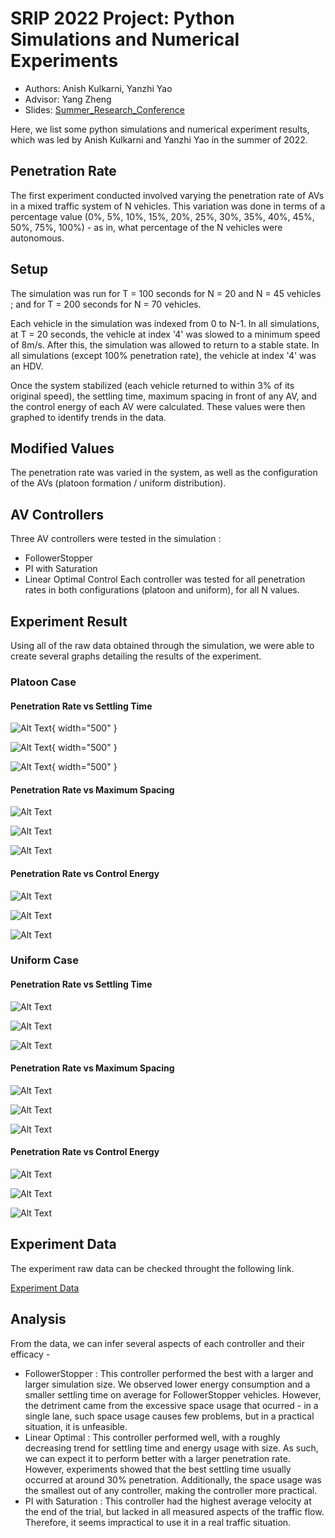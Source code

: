 # SRIP 2022 Project: Python Simulations and Numerical Experiments

- Authors: Anish Kulkarni, Yanzhi Yao
- Advisor: Yang Zheng
- Slides: [Summer_Research_Conference](https://docs.google.com/presentation/d/1TmJLyyWzn3yRkOp7Arv4sMOJvpLOkLZRWA0jbsv1El4/edit?usp=sharing)

Here, we list some python simulations and numerical experiment results, which was led by Anish Kulkarni and Yanzhi Yao in the summer of 2022. 

## Penetration Rate
The first experiment conducted involved varying the penetration rate of AVs in a mixed traffic system of N vehicles. This variation was done in terms of a percentage value (0%, 5%, 10%, 15%, 20%, 25%, 30%, 35%, 40%, 45%, 50%, 75%, 100%) - as in, what percentage of the N vehicles were autonomous. 


## Setup
The simulation was run for T = 100 seconds for N = 20 and N = 45 vehicles ; and for T = 200 seconds for N = 70 vehicles. 

Each vehicle in the simulation was indexed from 0 to N-1. In all simulations, at T = 20 seconds, the vehicle at index '4' was slowed to a minimum speed of 8m/s. After this, the simulation was allowed to return to a stable state. In all simulations (except 100% penetration rate), the vehicle at index '4' was an HDV.

Once the system stabilized (each vehicle returned to within 3% of its original speed), the settling time, maximum spacing in front of any AV, and the control energy of each AV were calculated. These values were then graphed to identify trends in the data. 

## Modified Values
The penetration rate was varied in the system, as well as the configuration of the AVs (platoon formation / uniform distribution). 

## AV Controllers 
Three AV controllers were tested in the simulation :
 -  FollowerStopper
 -  PI with Saturation
 -  Linear Optimal Control
Each controller was tested for all penetration rates in both configurations (platoon and uniform), for all N values. 

## Experiment Result

Using all of the raw data obtained through the simulation, we were able to create several graphs detailing the results of the experiment. 


### Platoon Case

#### Penetration Rate vs Settling Time


![Alt Text](images/penetration_rate_data/Platoon/Platoon_N=20_settlingtime.png){ width="500" }

![Alt Text](images/penetration_rate_data/Platoon/Platoon_N=45_settlingtime.png){ width="500" }

![Alt Text](images/penetration_rate_data/Platoon/Platoon_N=70_settlingtime.png){ width="500" }

#### Penetration Rate vs Maximum Spacing

![Alt Text](images/penetration_rate_data/Platoon/Platoon_N=20_maximum_spacing.png)

![Alt Text](images/penetration_rate_data/Platoon/Platoon_N=45_maximum_spacing.png)

![Alt Text](images/penetration_rate_data/Platoon/Platoon_N=70_maximum_spacing.png)


#### Penetration Rate vs Control Energy

![Alt Text](images/penetration_rate_data/Platoon/Platoon_N=20_control_energy.png)

![Alt Text](images/penetration_rate_data/Platoon/Platoon_N=45_control_energy.png)

![Alt Text](images/penetration_rate_data/Platoon/Platoon_N=70_control_energy.png)


### Uniform Case

#### Penetration Rate vs Settling Time

![Alt Text](images/penetration_rate_data/Uniform/Uniform_N=20_settlingtime.png)

![Alt Text](images/penetration_rate_data/Uniform/Uniform_N=45_settlingtime.png)

![Alt Text](images/penetration_rate_data/Uniform/Uniform_N=70_settlingtime.png)

#### Penetration Rate vs Maximum Spacing

![Alt Text](images/penetration_rate_data/Uniform/Uniform_N=20_maximum_spacing.png)

![Alt Text](images/penetration_rate_data/Uniform/Uniform_N=45_maximum_spacing.png)

![Alt Text](images/penetration_rate_data/Uniform/Uniform_N=70_maximum_spacing.png)


#### Penetration Rate vs Control Energy

![Alt Text](images/penetration_rate_data/Uniform/Uniform_N=20_control_energy.png)

![Alt Text](images/penetration_rate_data/Uniform/Uniform_N=45_control_energy.png)

![Alt Text](images/penetration_rate_data/Uniform/Uniform_N=70_control_energy.png)


## Experiment Data

The experiment raw data can be checked throught the following link. 

[Experiment Data](https://docs.google.com/spreadsheets/d/1muLcmCCUdFwuMU2z9FdTxCUI8RmbDvqNfVlfMRN3k_Q/edit?usp=sharing)
   


## Analysis
From the data, we can infer several aspects of each controller and their efficacy - 
- FollowerStopper : This controller performed the best with a larger and larger simulation size. We observed lower energy consumption and a smaller settling time on average for FollowerStopper vehicles. However, the detriment came from the excessive space usage that ocurred - in a single lane, such space usage causes few problems, but in a practical situation, it is unfeasible. 
- Linear Optimal : This controller performed well, with a roughly decreasing trend for settling time and energy usage with size. As such, we can expect it to perform better with a larger penetration rate. However, experiments showed that the best settling time usually occurred at around 30% penetration. Additionally, the space usage was the smallest out of any controller, making the controller more practical. 
- PI with Saturation : This controller had the highest average velocity at the end of the trial, but lacked in all measured aspects of the traffic flow. Therefore, it seems impractical to use it in a real traffic situation.
